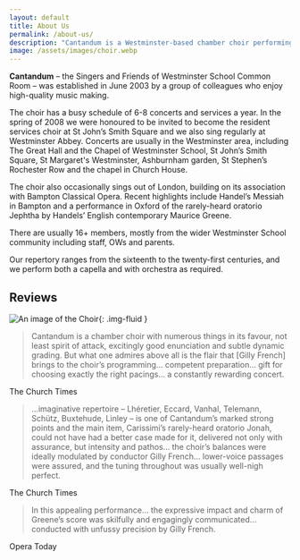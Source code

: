 ```yaml
---
layout: default
title: About Us
permalink: /about-us/
description: "Cantandum is a Westminster-based chamber choir performing diverse repertoire from the 16th to 21st centuries in concerts and services annually."
image: /assets/images/choir.webp
---
```


**Cantandum** – the Singers and Friends of Westminster School Common Room – was established in June 2003 by a group of colleagues who enjoy high-quality music making.

The choir has a busy schedule of 6-8 concerts and services a year.  In the spring of 2008 we were honoured to be invited to become the resident services choir at St John’s Smith Square and we also sing regularly at Westminster Abbey.  Concerts are usually in the Westminster area, including The Great Hall and the Chapel of Westminster School, St John’s Smith Square, St Margaret's Westminster,  Ashburnham garden, St Stephen’s Rochester Row and the chapel in Church House.

The choir also occasionally sings out of London, building on its association with Bampton Classical Opera.  Recent highlights include Handel’s Messiah in Bampton and a performance in Oxford of the rarely-heard oratorio Jephtha by Handels’ English contemporary Maurice Greene.

There are usually 16+ members, mostly from the wider Westminster School community including staff, OWs and parents.

Our repertory ranges from the sixteenth to the twenty-first centuries, and we perform both a capella and with orchestra as required.

## Reviews

![An image of the Choir]({{site.baseurl}}/assets/images/choir.jpg){: .img-fluid }

> Cantandum is a chamber choir with numerous things in its favour, not least spirit of attack, excitingly good enunciation and subtle dynamic grading. But what one admires above all is the flair that [Gilly French] brings to the choir’s programming… competent preparation… gift for choosing exactly the right pacings… a constantly rewarding concert. 

The Church Times

> …imaginative repertoire – Lhéretier, Eccard, Vanhal, Telemann, Schütz, Buxtehude, Linley – is one of Cantandum’s marked strong points and the main item, Carissimi’s rarely-heard oratorio Jonah, could not have had a better case made for it, delivered not only with assurance, but intensity and pathos… the choir’s balances were ideally modulated by conductor Gilly French… lower-voice passages were assured, and the tuning throughout was usually well-nigh perfect. 

The Church Times

> In this appealing performance… the expressive impact and charm of Greene’s score was skilfully and engagingly communicated… conducted with unfussy precision by Gilly French. 

Opera Today